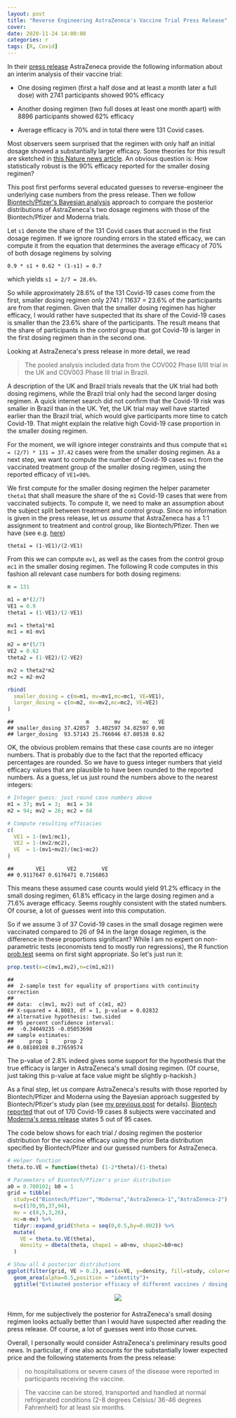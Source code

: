 ```yaml
---
layout: post
title: "Reverse Engineering AstraZeneca's Vaccine Trial Press Release"
cover: 
date: 2020-11-24 14:00:00
categories: r
tags: [R, Covid]
---
```



In their [press release](https://www.astrazeneca.com/media-centre/press-releases/2020/azd1222hlr.html) AstraZeneca provide the following information about an interim analysis of their vaccine trial:

- One dosing regimen (first a half dose and at least a month later a full dose) with 2741 participants showed 90% efficacy

- Another dosing regimen (two full doses at least one month apart) with 8896 participants showed 62% efficacy

- Average efficacy is 70% and in total there were 131 Covid cases.

Most observers seem surprised that the regimen with only half an initial dosage showed a substantially larger efficacy. Some theories for this result are sketched in [this Nature news article](https://www.nature.com/articles/d41586-020-03326-w). An obvious question is: How statistically robust is the 90% efficacy reported for the smaller dosing regimen?

This post first performs several educated guesses to reverse-engineer the underlying case numbers from the press release. Then we follow [Biontech/Pfizer's Bayesian analysis](http://skranz.github.io/r/2020/11/11/CovidVaccineBayesian.html) approach to compare the posterior distributions of AstraZeneca's two dosage regimens with those of the Biontech/Pfizer and Moderna trials.

Let `s1` denote the share of the 131 Covid cases that accrued in the first dosage regimen. If we ignore rounding errors in the stated efficacy, we can compute it from the equation that determines the average efficacy of 70% of both dosage regimens by solving

```
0.9 * s1 + 0.62 * (1-s1) = 0.7
```

which yields `s1 = 2/7 = 28.6%`.

So while approximately 28.6% of the 131 Covid-19 cases come from the first, smaller dosing regimen only 2741 / 11637 = 23.6% of the participants are from that regimen. Given that the smaller dosing regimen has higher efficacy, I would rather have suspected that its share of the Covid-19 cases is smaller than the 23.6% share of the participants. 
The result means that the share of participants in the control group that got Covid-19 is larger in the first dosing regimen than in the second one. 

Looking at AstraZeneca's press release in more detail, we read

> The pooled analysis included data from the COV002 Phase II/III trial in the UK and COV003 Phase III trial in Brazil.

A description of the UK and Brazil trials reveals that the UK trial had both dosing regimens, while the Brazil trial only had the second larger dosing regimen. A quick internet search did not confirm that the Covid-19 risk was smaller in Brazil than in the UK. Yet, the UK trial may well have started earlier than the Brazil trial, which would give participants more time to catch Covid-19. That might explain the relative high Covid-19 case proportion in the smaller dosing regimen.

For the moment, we will ignore integer constraints and thus compute that `m1 = (2/7) * 131 = 37.42` cases were from the smaller dosing regimen. As a next step, we want to compute the number of Covid-19 cases `mv1` from the vaccinated treatment group of the smaller dosing regimen, using the reported efficacy of `VE1=90%`.

We first compute for the smaller dosing regimen the helper parameter `theta1` that shall measure the share of the `m1` Covid-19 cases that were from vaccinated subjects. To compute it, we need to make an assumption about the subject split between treatment and control group. Since no information is given in the press release, let us *assume* that AstraZeneca has a 1:1 assignment to treatment and control group, like Biontech/Pfizer. Then we have (see e.g. [here](http://skranz.github.io/r/2020/11/11/CovidVaccineBayesian.html))

`theta1 = (1-VE1)/(2-VE1)`

From this we can compute `mv1`, as well as the cases from the control group `mc1` in the smaller dosing regimen. The following R code computes in this fashion all relevant case numbers for both dosing regimens:


```r
m = 131

m1 = m*(2/7)
VE1 = 0.9
theta1 = (1-VE1)/(2-VE1)

mv1 = theta1*m1
mc1 = m1-mv1

m2 = m*(5/7)
VE2 = 0.62
theta2 = (1-VE2)/(2-VE2)

mv2 = theta2*m2
mc2 = m2-mv2

rbind(
  smaller_dosing = c(m=m1, mv=mv1,mc=mc1, VE=VE1),
  larger_dosing = c(m=m2, mv=mv2,mc=mc2, VE=VE2)
)
```

```
##                       m        mv       mc   VE
## smaller_dosing 37.42857  3.402597 34.02597 0.90
## larger_dosing  93.57143 25.766046 67.80538 0.62
```

OK, the obvious problem remains that these case counts are no integer numbers. That is probably due to the fact that the reported efficacy percentages are rounded. So we have to guess integer numbers that yield efficacy values that are plausible to have been rounded to the reported numbers. As a guess, let us just round the numbers above to the nearest integers: 


```r
# Integer guess: just round case numbers above
m1 = 37; mv1 = 3;  mc1 = 34
m2 = 94; mv2 = 26; mc2 = 68

# Compute resulting efficacies
c(
  VE1 = 1-(mv1/mc1),
  VE2 = 1-(mv2/mc2),
  VE  = 1-(mv1+mv2)/(mc1+mc2)
)
```

```
##       VE1       VE2        VE 
## 0.9117647 0.6176471 0.7156863
```

This means these assumed case counts would yield 91.2% efficacy in the small dosing regimen, 61.8% efficacy in the large dosing regimen and a 71.6% average efficacy. Seems roughly consistent with the stated numbers. Of course, a lot of guesses went into this computation.

So if we assume 3 of 37 Covid-19 cases in the small dosage regimen were vaccinated compared to 26 of 94 in the large dosage regimen, is the difference in these proportions significant? While I am no expert on non-parametric tests (economists tend to mostly run regressions), the R function [prob.test](https://stat.ethz.ch/R-manual/R-devel/library/stats/html/prop.test.html) seems on first sight appropriate. So let's just run it:


```r
prop.test(x=c(mv1,mv2),n=c(m1,m2))
```

```
## 
## 	2-sample test for equality of proportions with continuity correction
## 
## data:  c(mv1, mv2) out of c(m1, m2)
## X-squared = 4.8083, df = 1, p-value = 0.02832
## alternative hypothesis: two.sided
## 95 percent confidence interval:
##  -0.34049235 -0.05053698
## sample estimates:
##     prop 1     prop 2 
## 0.08108108 0.27659574
```

The p-value of 2.8% indeed gives some support for the hypothesis that the true efficacy is larger in AstraZeneca's small dosing regimen. (Of course, just taking this p-value at face value might be slightly p-hackish.)

As a final step, let us compare AstraZeneca's results with those reported by Biontech/Pfizer and Moderna using the Bayesian approach suggested by Biontech/Pfizer's study plan (see [my previous post](http://skranz.github.io/r/2020/11/11/CovidVaccineBayesian.html) for details). [Biontech reported]((https://investors.biontech.de/news-releases/news-release-details/pfizer-and-biontech-conclude-phase-3-study-covid-19-vaccine)) that out of 170 Covid-19 cases 8 subjects were vaccinated and [Moderna's press release](https://investors.modernatx.com/news-releases/news-release-details/modernas-covid-19-vaccine-candidate-meets-its-primary-efficacy) states 5 out of 95 cases.

The code below shows for each trial / dosing regimen the posterior distribution for the vaccine efficacy using the prior Beta distribution specified by Biontech/Pfizer and our guessed numbers for AstraZeneca. 


```r
# Helper function
theta.to.VE = function(theta) (1-2*theta)/(1-theta)

# Parameters of Biontech/Pfizer's prior distribution
a0 = 0.700102; b0 = 1
grid = tibble(
  study=c("Biontech/Pfizer","Moderna","AstraZeneca-1","AstraZeneca-2"),
  m=c(170,95,37,94),
  mv = c(8,5,3,26),
  mc=m-mv) %>% 
  tidyr::expand_grid(theta = seq(0,0.5,by=0.002)) %>%
  mutate(
    VE = theta.to.VE(theta),
    density = dbeta(theta, shape1 = a0+mv, shape2=b0+mc)
  )

# Show all 4 posterior distributions
ggplot(filter(grid, VE > 0.2), aes(x=VE, y=density, fill=study, color=study)) +
  geom_area(alpha=0.5,position = "identity")+
  ggtitle("Estimated posterior efficacy of different vaccines / dosing regimens")
```
<center>
<img src="http://skranz.github.io/images/covid/astra_and_co.svg" style="max-width: 100%; margin-bottom: 0.5em;">
</center>

Hmm, for me subjectively the posterior for AstraZeneca's small dosing regimen looks actually better than I would have suspected after reading the press release. Of course, a lot of guesses went into those curves. 

Overall, I personally would consider AstraZeneca's preliminary results good news. In particular, if one also accounts for the substantially lower expected price and the following statements from the press release:

> no hospitalisations or severe cases of the disease were reported in participants receiving the vaccine.

> The vaccine can be stored, transported and handled at normal refrigerated conditions (2-8 degrees Celsius/ 36-46 degrees Fahrenheit) for at least six months.

